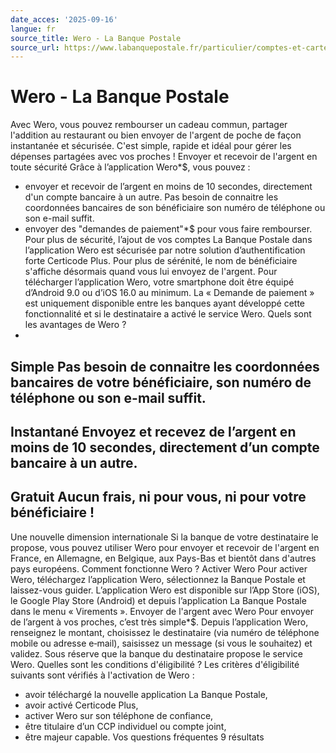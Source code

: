 ```yaml
---
date_acces: '2025-09-16'
langue: fr
source_title: Wero - La Banque Postale
source_url: https://www.labanquepostale.fr/particulier/comptes-et-cartes/moyens-de-paiement/wero.html
---
```


# Wero - La Banque Postale

Avec Wero, vous pouvez rembourser un cadeau commun, partager l'addition au restaurant ou bien envoyer de l'argent de poche de façon instantanée et sécurisée. C'est simple, rapide et idéal pour gérer les dépenses partagées avec vos proches !
Envoyer et recevoir de l'argent en toute sécurité
Grâce à l’application Wero*$, vous pouvez :
- envoyer et recevoir de l’argent en moins de 10 secondes, directement d'un compte bancaire à un autre. Pas besoin de connaitre les coordonnées bancaires de son bénéficiaire son numéro de téléphone ou son e-mail suffit.
- envoyer des "demandes de paiement"*$ pour vous faire rembourser.
Pour plus de sécurité, l’ajout de vos comptes La Banque Postale dans l’application Wero est sécurisée par notre solution d’authentification forte Certicode Plus.
Pour plus de sérénité, le nom de bénéficiaire s'affiche désormais quand vous lui envoyez de l'argent.
Pour télécharger l’application Wero, votre smartphone doit être équipé d’Android 9.0 ou d’iOS 16.0 au minimum.
La « Demande de paiement » est uniquement disponible entre les banques ayant développé cette fonctionnalité et si le destinataire a activé le service Wero.
Quels sont les avantages de Wero ?
-
Simple
Pas besoin de connaitre les coordonnées bancaires de votre bénéficiaire, son numéro de téléphone ou son e-mail suffit.
-
Instantané
Envoyez et recevez de l’argent en moins de 10 secondes, directement d’un compte bancaire à un autre.
-
Gratuit
Aucun frais, ni pour vous, ni pour votre bénéficiaire !
-
Une nouvelle dimension internationale
Si la banque de votre destinataire le propose, vous pouvez utiliser Wero pour envoyer et recevoir de l'argent en France, en Allemagne, en Belgique, aux Pays-Bas et bientôt dans d'autres pays européens.
Comment fonctionne Wero ?
Activer Wero
Pour activer Wero, téléchargez l’application Wero, sélectionnez la Banque Postale et laissez-vous guider.
L’application Wero est disponible sur l’App Store (iOS), le Google Play Store (Android) et depuis l’application La Banque Postale dans le menu « Virements ».
Envoyer de l'argent avec Wero
Pour envoyer de l’argent à vos proches, c’est très simple*$.
Depuis l’application Wero, renseignez le montant, choisissez le destinataire (via numéro de téléphone mobile ou adresse e‑mail), saisissez un message (si vous le souhaitez) et validez.
Sous réserve que la banque du destinataire propose le service Wero.
Quelles sont les conditions
d'éligibilité ?
Les critères d'éligibilité suivants sont vérifiés à l'activation de Wero :
- avoir téléchargé la nouvelle application La Banque Postale,
- avoir activé Certicode Plus,
- activer Wero sur son téléphone de confiance,
- être titulaire d’un CCP individuel ou compte joint,
- être majeur capable.
Vos questions fréquentes
9 résultats